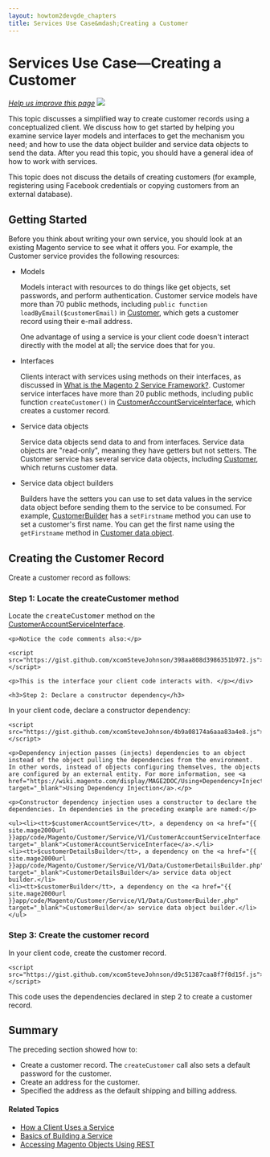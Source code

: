 ```yaml
---
layout: howtom2devgde_chapters
title: Services Use Case&mdash;Creating a Customer 
---
```

 
# Services Use Case&mdash;Creating a Customer

<p><a href="{{ site.githuburl }}guides/v1.0/m2devgde/svcs-framework/svc_create-customer-use-case.md" target="_blank"><em>Help us improve this page</em></a>&nbsp;<img src="{{ site.baseurl }}common/images/newWindow.gif"/></p>

This topic discusses a simplified way to create customer records using a conceptualized client. We discuss how to get started by helping you examine service layer models and interfaces to get the mechanism you need; and how to use the data object builder and service data objects to send the data. After you read this topic, you should have a general idea of how to work with services.

This topic does not discuss the details of creating customers (for example, registering using Facebook credentials or copying customers from an external database).

## Getting Started

Before you think about writing your own service, you should look at an existing Magento service to see what it offers you. For example, the Customer service provides the following resources:

*	Models

	Models interact with resources to do things like get objects, set passwords, and perform authentication. Customer service models have more than 70 public methods, including `public function loadByEmail($customerEmail)` in <a href="https://github.com/magento/magento2/tree/master/app/code/Magento/Customer/Model/Customer.php" target="_blank">Customer</a>, which gets a customer record using their e-mail address.
	
	One advantage of using a service is your client code doesn't interact directly with the model at all; the service does that for you.

*	Interfaces

	Clients interact with services using methods on their interfaces, as discussed in [What is the Magento 2 Service Framework?](what-is-svc.html). Customer service interfaces have more than 20 public methods, including public function `createCustomer()` in <a href="{{ site.mage2000url }}app/code/Magento/Customer/Service/V1/CustomerAccountServiceInterface.php" target="_blank">CustomerAccountServiceInterface</a>, which creates a customer record.

*	Service data objects

	Service data objects send data to and from interfaces. Service data objects are "read-only", meaning they have getters but not setters. The Customer service has several service data objects, including <a href="{{ site.mage2000url }}app/code/Magento/Customer/Service/V1/Data/Customer.php" target="_blank">Customer</a>, which returns customer data.
	
*	Service data object builders

	Builders have the setters you can use to set data values in the service data object before sending them to the service to be consumed. For example, <a href="{{ site.mage2000url }}app/code/Magento/Customer/Service/V1/Data/CustomerBuilder.php" target="_blank">CustomerBuilder</a> has a `setFirstname` method you can use to set a customer's first name. You can get the first name using the `getFirstname` method in <a href="{{ site.mage2000url }}app/code/Magento/Customer/Service/V1/Data/Customer.php" target="_blank">Customer data object</a>.

## Creating the Customer Record 

Create a customer record as follows:

<div id="accordion">
  <h3>Step 1: Locate the createCustomer method</h3>
  <div><p>Locate the <tt>createCustomer</tt> method on the <a href="{{ site.mage2000url }}app/code/Magento/Customer/Service/V1/CustomerAccountServiceInterface.php" target="_blank">CustomerAccountServiceInterface</a>.</p>

	<p>Notice the code comments also:</p>

	<script src="https://gist.github.com/xcomSteveJohnson/398aa808d3986351b972.js"></script>
	
	<p>This is the interface your client code interacts with. </p></div>
	
	<h3>Step 2: Declare a constructor dependency</h3>

<div><p>In your client code, declare a constructor dependency:</p>

	<script src="https://gist.github.com/xcomSteveJohnson/4b9a08174a6aaa83a4e8.js"></script>
	
	<p>Dependency injection passes (injects) dependencies to an object instead of the object pulling the dependencies from the environment. In other words, instead of objects configuring themselves, the objects are configured by an external entity. For more information, see <a href="https://wiki.magento.com/display/MAGE2DOC/Using+Dependency+Injection" target="_blank">Using Dependency Injection</a>.</p>
	
	<p>Constructor dependency injection uses a constructor to declare the dependencies. In dependencies in the preceding example are named:</p>
	
	<ul><li><tt>$customerAccountService</tt>, a dependency on <a href="{{ site.mage2000url }}app/code/Magento/Customer/Service/V1/CustomerAccountServiceInterface.php" target="_blank">CustomerAccountServiceInterface</a>.</li>
	<li><tt>$customerDetailsBuilder</tt>, a dependency on the <a href="{{ site.mage2000url }}app/code/Magento/Customer/Service/V1/Data/CustomerDetailsBuilder.php" target="_blank">CustomerDetailsBuilder</a> service data object builder.</li>
	<li><tt>$customerBuilder</tt>, a dependency on the <a href="{{ site.mage2000url }}app/code/Magento/Customer/Service/V1/Data/CustomerBuilder.php" target="_blank">CustomerBuilder</a> service data object builder.</li></ul>
</div>	
<h3>Step 3: Create the customer record</h3>
<div><p>In your client code, create the customer record.</p>

	<script src="https://gist.github.com/xcomSteveJohnson/d9c51387caa8f7f8d15f.js"></script>
	
<p>This code uses the dependencies declared in step 2 to create a customer record.</p>
</div></div>
	
## Summary

The preceding section showed how to:

*	Create a customer record. The `createCustomer` call also sets a default password for the customer.
*	Create an address for the customer.
*	Specified the address as the default shipping and billing address.

#### Related Topics

*	<a href="{{ site.gdeurl }}m2devgde/svcs-framework/svc-how-to-use.html">How a Client Uses a Service</a>
*	<a href="{{ site.gdeurl }}m2devgde/svcs-framework/build-svc.html">Basics of Building a Service</a>
*	<a href="{{ site.gdeurl }}m2devgde/rest/rest-overview.html">Accessing Magento Objects Using REST</a>
